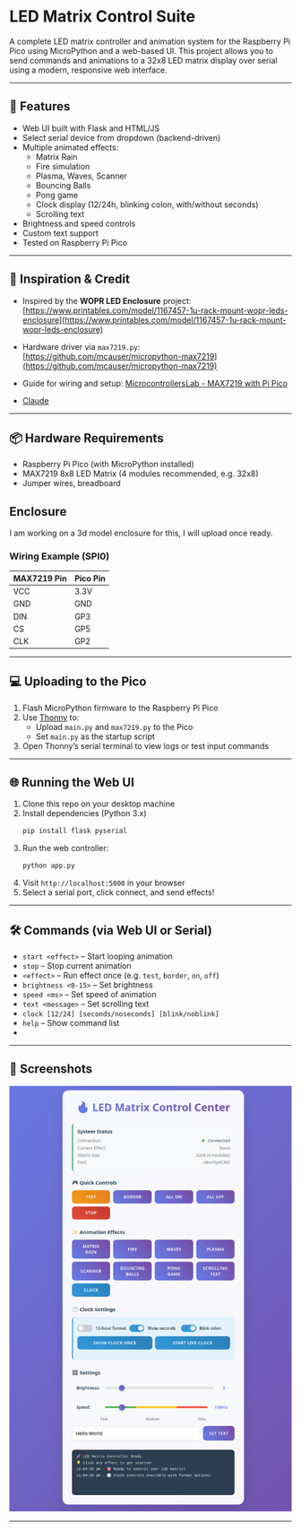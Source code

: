 # LED Matrix Control Suite

A complete LED matrix controller and animation system for the Raspberry Pi Pico using MicroPython and a web-based UI. This project allows you to send commands and animations to a 32x8 LED matrix display over serial using a modern, responsive web interface.

---

## 🔧 Features
- Web UI built with Flask and HTML/JS
- Select serial device from dropdown (backend-driven)
- Multiple animated effects:
  - Matrix Rain
  - Fire simulation
  - Plasma, Waves, Scanner
  - Bouncing Balls
  - Pong game
  - Clock display (12/24h, blinking colon, with/without seconds)
  - Scrolling text
- Brightness and speed controls
- Custom text support
- Tested on Raspberry Pi Pico

---

## 🧠 Inspiration & Credit
- Inspired by the **WOPR LED Enclosure** project:
  [https://www.printables.com/model/1167457-1u-rack-mount-wopr-leds-enclosure](https://www.printables.com/model/1167457-1u-rack-mount-wopr-leds-enclosure)

- Hardware driver via `max7219.py`:
  [https://github.com/mcauser/micropython-max7219](https://github.com/mcauser/micropython-max7219)

- Guide for wiring and setup:
  [MicrocontrollersLab - MAX7219 with Pi Pico](https://microcontrollerslab.com/max7219-led-dot-matrix-display-raspberry-pi-pico/)

- [Claude](https://claude.ai/)
---

## 📦 Hardware Requirements
- Raspberry Pi Pico (with MicroPython installed)
- MAX7219 8x8 LED Matrix (4 modules recommended, e.g. 32x8)
- Jumper wires, breadboard

## Enclosure
I am working on a 3d model enclosure for this, I will upload once ready.

### Wiring Example (SPI0)
| MAX7219 Pin | Pico Pin |
|------------|----------|
| VCC        | 3.3V     |
| GND        | GND      |
| DIN        | GP3      |
| CS         | GP5      |
| CLK        | GP2      |

---

## 💻 Uploading to the Pico
1. Flash MicroPython firmware to the Raspberry Pi Pico
2. Use [Thonny](https://thonny.org/) to:
   - Upload `main.py` and `max7219.py` to the Pico
   - Set `main.py` as the startup script
3. Open Thonny’s serial terminal to view logs or test input commands

---

## 🌐 Running the Web UI
1. Clone this repo on your desktop machine
2. Install dependencies (Python 3.x)
   ```bash
   pip install flask pyserial
   ```
3. Run the web controller:
   ```bash
   python app.py
   ```
4. Visit `http://localhost:5000` in your browser
5. Select a serial port, click connect, and send effects!

---

## 🛠️ Commands (via Web UI or Serial)
- `start <effect>` – Start looping animation
- `stop` – Stop current animation
- `<effect>` – Run effect once (e.g. `test`, `border`, `on`, `off`)
- `brightness <0-15>` – Set brightness
- `speed <ms>` – Set speed of animation
- `text <message>` – Set scrolling text
- `clock [12/24] [seconds/noseconds] [blink/noblink]`
- `help` – Show command list
-

---

## 📸 Screenshots
![Home](docs/home.png "Home")

---
